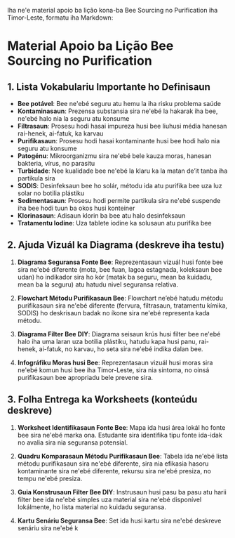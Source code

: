 Iha ne'e material apoio ba lição kona-ba Bee Sourcing no Purification iha Timor-Leste, formatu iha Markdown:

# Material Apoio ba Lição Bee Sourcing no Purification

## 1. Lista Vokabulariu Importante ho Definisaun

- **Bee potável**: Bee ne'ebé seguru atu hemu la iha risku problema saúde
- **Kontaminasaun**: Prezensa substansia sira ne'ebé la hakarak iha bee, ne'ebé halo nia la seguru atu konsume
- **Filtrasaun**: Prosesu hodi hasai impureza husi bee liuhusi média hanesan rai-henek, ai-fatuk, ka karvau
- **Purifikasaun**: Prosesu hodi hasai kontaminante husi bee hodi halo nia seguru atu konsume
- **Patogénu**: Mikroorganizmu sira ne'ebé bele kauza moras, hanesan bakteria, vírus, no parasitu
- **Turbidade**: Nee kualidade bee ne'ebé la klaru ka la matan de’it tanba iha partikula sira
- **SODIS**: Desinfeksaun bee ho solár, métodu ida atu purifika bee uza luz solar no botilia plástiku
- **Sedimentasaun**: Prosesu hodi permite partikula sira ne'ebé suspende iha bee hodi tuun ba okos husi konteiner
- **Klorinasaun**: Adisaun klorin ba bee atu halo desinfeksaun
- **Tratamentu Iodine**: Uza tablete iodine ka solusaun atu purifika bee

## 2. Ajuda Vizuál ka Diagrama (deskreve iha testu)

1. **Diagrama Seguransa Fonte Bee**: Reprezentasaun vizuál husi fonte bee sira ne'ebé diferente (mota, bee fuan, lagoa estagnada, koleksaun bee udan) ho indikador sira ho kór (matak ba seguru, mean ba kuidadu, mean ba la seguru) atu hatudu nivel seguransa relativa.

2. **Flowchart Métodu Purifikasaun Bee**: Flowchart ne’ebé hatudu métodu purifikasaun sira ne'ebé diferente (fervura, filtrasaun, tratamentu kímika, SODIS) ho deskrisaun badak no íkone sira ne'ebé representa kada métodu.

3. **Diagrama Filter Bee DIY**: Diagrama seisaun krús husi filter bee ne'ebé halo iha uma laran uza botilia plástiku, hatudu kapa husi panu, rai-henek, ai-fatuk, no karvau, ho seta sira ne'ebé indika dalan bee.

4. **Infográfiku Moras husi Bee**: Reprezentasaun vizuál husi moras sira ne'ebé komun husi bee iha Timor-Leste, sira nia sintoma, no oinsá purifikasaun bee apropriadu bele prevene sira.

## 3. Folha Entrega ka Worksheets (konteúdu deskreve)

1. **Worksheet Identifikasaun Fonte Bee**: Mapa ida husi área lokál ho fonte bee sira ne'ebé marka ona. Estudante sira identifika tipu fonte ida-idak no avalia sira nia seguransa potensial.

2. **Quadru Komparasaun Métodu Purifikasaun Bee**: Tabela ida ne'ebé lista métodu purifikasaun sira ne'ebé diferente, sira nia efikasia hasoru kontaminante sira ne'ebé diferente, rekursu sira ne'ebé presiza, no tempu ne'ebé presiza.

3. **Guia Konstrusaun Filter Bee DIY**: Instrusaun husi pasu ba pasu atu harii filter bee ida ne'ebé simples uza material sira ne'ebé disponível lokálmente, ho lista material no kuidadu seguransa.

4. **Kartu Senáriu Seguransa Bee**: Set ida husi kartu sira ne'ebé deskreve senáriu sira ne'ebé k